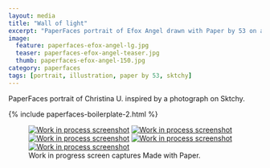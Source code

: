 ```yaml
---
layout: media
title: "Wall of light"
excerpt: "PaperFaces portrait of Efox Angel drawn with Paper by 53 on an iPad."
image: 
  feature: paperfaces-efox-angel-lg.jpg
  teaser: paperfaces-efox-angel-teaser.jpg
  thumb: paperfaces-efox-angel-150.jpg
category: paperfaces
tags: [portrait, illustration, paper by 53, sktchy]
---
```


PaperFaces portrait of Christina U. inspired by a photograph on Sktchy.

{% include paperfaces-boilerplate-2.html %}

<figure class="third">
  <a href="{{ site.url }}/images/paperfaces-efox-angel-process-1-lg.jpg"><img src="{{ site.url }}/images/paperfaces-efox-angel-process-1-600.jpg" alt="Work in process screenshot"></a>
  <a href="{{ site.url }}/images/paperfaces-efox-angel-process-2-lg.jpg"><img src="{{ site.url }}/images/paperfaces-efox-angel-process-2-600.jpg" alt="Work in process screenshot"></a>
  <a href="{{ site.url }}/images/paperfaces-efox-angel-process-3-lg.jpg"><img src="{{ site.url }}/images/paperfaces-efox-angel-process-3-600.jpg" alt="Work in process screenshot"></a>
  <a href="{{ site.url }}/images/paperfaces-efox-angel-process-4-lg.jpg"><img src="{{ site.url }}/images/paperfaces-efox-angel-process-4-600.jpg" alt="Work in process screenshot"></a>
  <a href="{{ site.url }}/images/paperfaces-efox-angel-process-5-lg.jpg"><img src="{{ site.url }}/images/paperfaces-efox-angel-process-5-600.jpg" alt="Work in process screenshot"></a>
  <figcaption>Work in progress screen captures Made with Paper.</figcaption>
</figure>